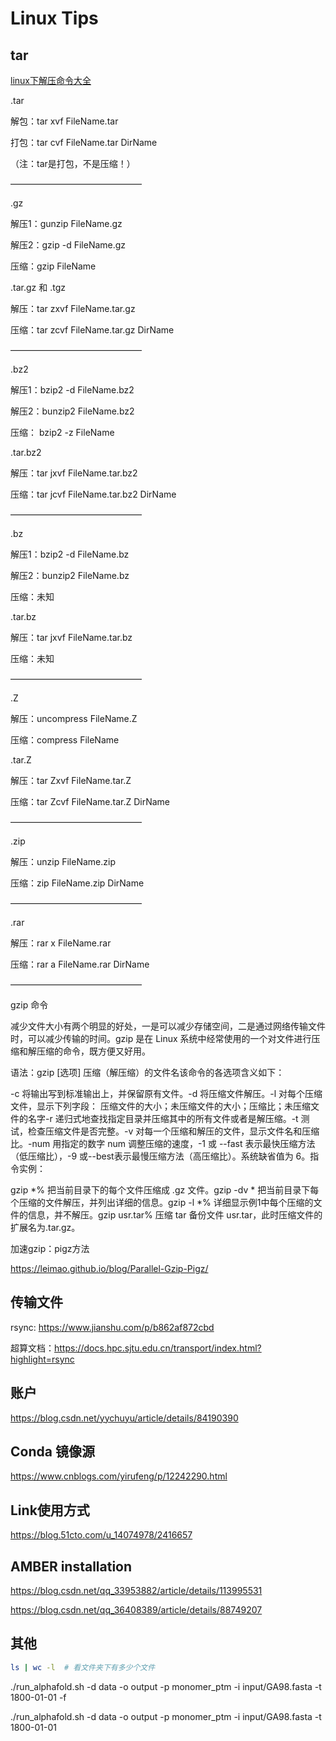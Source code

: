 # Linux Tips

## tar

[linux下解压命令大全](https://www.cnblogs.com/eoiioe/archive/2008/09/20/1294681.html)

.tar

解包：tar xvf FileName.tar

打包：tar cvf FileName.tar DirName

（注：tar是打包，不是压缩！）

———————————————

.gz

解压1：gunzip FileName.gz

解压2：gzip -d FileName.gz

压缩：gzip FileName


.tar.gz 和 .tgz

解压：tar zxvf FileName.tar.gz

压缩：tar zcvf FileName.tar.gz DirName

———————————————

.bz2

解压1：bzip2 -d FileName.bz2

解压2：bunzip2 FileName.bz2

压缩： bzip2 -z FileName

.tar.bz2

解压：tar jxvf FileName.tar.bz2

压缩：tar jcvf FileName.tar.bz2 DirName

———————————————

.bz

解压1：bzip2 -d FileName.bz

解压2：bunzip2 FileName.bz

压缩：未知

.tar.bz

解压：tar jxvf FileName.tar.bz

压缩：未知

———————————————

.Z

解压：uncompress FileName.Z

压缩：compress FileName

.tar.Z

解压：tar Zxvf FileName.tar.Z

压缩：tar Zcvf FileName.tar.Z DirName

———————————————

.zip

解压：unzip FileName.zip

压缩：zip FileName.zip DirName

———————————————

.rar

解压：rar x FileName.rar

压缩：rar a FileName.rar DirName

———————————————

gzip 命令

减少文件大小有两个明显的好处，一是可以减少存储空间，二是通过网络传输文件时，可以减少传输的时间。gzip 是在 Linux 系统中经常使用的一个对文件进行压缩和解压缩的命令，既方便又好用。

语法：gzip [选项] 压缩（解压缩）的文件名该命令的各选项含义如下：

-c 将输出写到标准输出上，并保留原有文件。-d 将压缩文件解压。-l 对每个压缩文件，显示下列字段：   压缩文件的大小；未压缩文件的大小；压缩比；未压缩文件的名字-r 递归式地查找指定目录并压缩其中的所有文件或者是解压缩。-t 测试，检查压缩文件是否完整。-v 对每一个压缩和解压的文件，显示文件名和压缩比。-num 用指定的数字 num 调整压缩的速度，-1 或 --fast 表示最快压缩方法（低压缩比），-9 或--best表示最慢压缩方法（高压缩比）。系统缺省值为 6。指令实例：

gzip *% 把当前目录下的每个文件压缩成 .gz 文件。gzip -dv * 把当前目录下每个压缩的文件解压，并列出详细的信息。gzip -l *% 详细显示例1中每个压缩的文件的信息，并不解压。gzip usr.tar% 压缩 tar 备份文件 usr.tar，此时压缩文件的扩展名为.tar.gz。



加速gzip：pigz方法

https://leimao.github.io/blog/Parallel-Gzip-Pigz/

## 传输文件

rsync: https://www.jianshu.com/p/b862af872cbd

超算文档：https://docs.hpc.sjtu.edu.cn/transport/index.html?highlight=rsync



## 账户

https://blog.csdn.net/yychuyu/article/details/84190390



## Conda 镜像源

https://www.cnblogs.com/yirufeng/p/12242290.html



## Link使用方式

https://blog.51cto.com/u_14074978/2416657



## AMBER installation

https://blog.csdn.net/qq_33953882/article/details/113995531

https://blog.csdn.net/qq_36408389/article/details/88749207



## 其他

```bash
ls | wc -l  # 看文件夹下有多少个文件
```

./run_alphafold.sh -d data -o output -p monomer_ptm -i input/GA98.fasta -t 1800-01-01 -f

./run_alphafold.sh -d data -o output -p monomer_ptm -i input/GA98.fasta -t 1800-01-01

